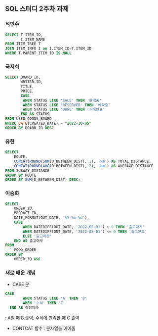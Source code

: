 ## SQL 스터디 2주차 과제

### 석민주
```SQL
SELECT T.ITEM_ID,
       I.ITEM_NAME
FROM ITEM_TREE T
JOIN ITEM_INFO I on I.ITEM_ID=T.ITEM_ID
WHERE T.PARENT_ITEM_ID IS NULL
```

### 국지희
```SQL
SELECT BOARD_ID,
       WRITER_ID,
       TITLE,
       PRICE,
       CASE
        WHEN STATUS LIKE 'SALE' THEN '판매중'
        WHEN STATUS LIKE 'RESERVED' THEN '예약중'
        WHEN STATUS LIKE 'DONE' THEN '거래완료'
       END AS STATUS
FROM USED_GOODS_BOARD
WHERE DATE(CREATED_DATE) = "2022-10-05"
ORDER BY BOARD_ID DESC
```

### 유현
```SQL
SELECT
    ROUTE,
    CONCAT(ROUND(SUM(D_BETWEEN_DIST), 1), 'km') AS TOTAL_DISTANCE,
    CONCAT(ROUND(AVG(D_BETWEEN_DIST), 2), 'km') AS AVERAGE_DISTANCE
FROM SUBWAY_DISTANCE
GROUP BY ROUTE
ORDER BY SUM(D_BETWEEN_DIST) DESC;
```
<!-- ROUND 함수는 명시된 자리까지 반올림-->

### 이승화
```SQL
SELECT
    ORDER_ID,
    PRODUCT_ID,
    DATE_FORMAT(OUT_DATE, '%Y-%m-%d'),
    CASE
        WHEN DATEDIFF(OUT_DATE, '2022-05-01') > 0 THEN '출고대기'
        WHEN DATEDIFF(OUT_DATE, '2022-05-01') <= 0 THEN '출고완료'
        ELSE '출고미정'
    END AS 출고여부
FROM
    FOOD_ORDER
ORDER BY
    ORDER_ID ASC
```


### 새로 배운 개념

- CASE 문
```SQL
CASE 
        WHEN STATUS LIKE 'A' THEN 'B'
        WHEN '수식' THEN 'C'
  END AS 칼럼이름
```
 : A일 때 B 출력,
   수식에 만족할 때 C 출력

- CONTCAT 함수 : 문자열을 이어줌

